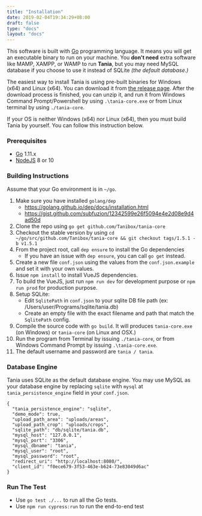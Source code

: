 ```yaml
---
title: "Installation"
date: 2019-02-04T19:34:29+08:00
draft: false
type: "docs"
layout: "docs"
---
```


This software is built with [Go](https://golang.org) programming language. It means you will get an executable binary to run on your machine. You **don't need** extra software like MAMP, XAMPP, or WAMP to run **Tania**, but you may need MySQL database if you choose to use it instead of SQLite *(the default database.)*

The easiest way to install Tania is using pre-built binaries for Windows (x64) and Linux (x64). You can download it from [the release page](https://github.com/Tanibox/tania-core/releases/tag/1.5.1). After the download process is finished, you can unzip it, and run it from Windows Command Prompt/Powershell by using `.\tania-core.exe` or from Linux terminal by using `./tania-core`.

If your OS is neither Windows (x64) nor Linux (x64), then you must build Tania by yourself. You can follow this instruction below.

### Prerequisites
- [Go](https://golang.org) 1.11.x 
- [NodeJS](https://nodejs.org/en/) 8 or 10

### Building Instructions

Assume that your Go environment is in `~/go`.

1. Make sure you have installed `golang/dep` 
    - https://golang.github.io/dep/docs/installation.html
    - https://gist.github.com/subfuzion/12342599e26f5094e4e2d08e9d4ad50d
2. Clone the repo using `go get github.com/Tanibox/tania-core`
3. Checkout the stable version by using `cd ~/go/src/github.com/Tanibox/tania-core && git checkout tags/1.5.1 -b v1.5.1`
4. From the project root, call `dep ensure` to install the Go dependencies
    - If you have an issue with `dep ensure`, you can call `go get` instead.
5. Create a new file `conf.json` using the values from the `conf.json.example` and set it with your own values.
6. Issue `npm install` to install VueJS dependencies.
7. To build the VueJS, just run `npm run dev` for development purpose or `npm run prod` for production purpose.
8. Setup SQLite:
    - Edit `SqlitePath` in `conf.json` to your sqlite DB file path (ex: /Users/user/Programs/sqlite/tania.db)
    - Create an empty file with the exact filename and path that match the `SqlitePath` config.
9. Compile the source code with `go build`. It will produces `tania-core.exe` (on Windows) or `tania-core` (on Linux and OSX.)
10. Run the program from Terminal by issuing `./tania-core`, or from Windows Command Prompt by issuing `.\tania-core.exe`. 
11. The default username and password are `tania / tania`.

### Database Engine

Tania uses SQLite as the default database engine. You may use MySQL as your database engine by replacing `sqlite` with `mysql` at `tania_persistence_engine` field in your `conf.json`.

```
{
  "tania_persistence_engine": "sqlite",
  "demo_mode": true,
  "upload_path_area": "uploads/areas",
  "upload_path_crop": "uploads/crops",
  "sqlite_path": "db/sqlite/tania.db",
  "mysql_host": "127.0.0.1",
  "mysql_port": "3306",
  "mysql_dbname": "tania",
  "mysql_user": "root",
  "mysql_password": "root",
  "redirect_uri": "http://localhost:8080/",
  "client_id": "f0ece679-3f53-463e-b624-73e83049d6ac"
}
```

### Run The Test
- Use `go test ./...` to run all the Go tests.
- Use `npm run cypress:run` to run the end-to-end test